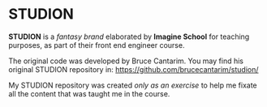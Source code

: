 # STUDION

**STUDION** is a *fantasy brand* elaborated by **Imagine School** for teaching purposes, as part of their front end engineer course.

The original code was developed by Bruce Cantarim. You may find his original STUDION repository in: <https://github.com/brucecantarim/studion/>

My STUDION repository was created *only as an exercise* to help me fixate all the content that was taught me in the course.
